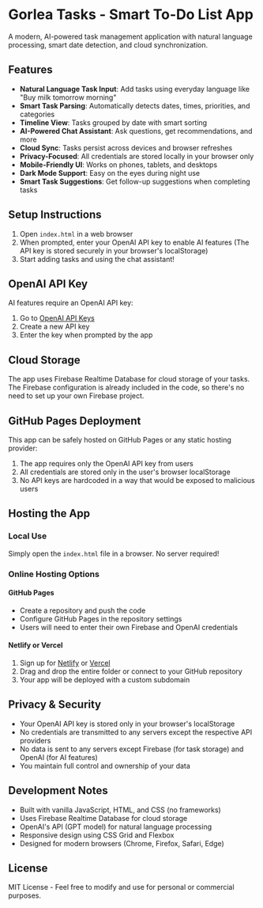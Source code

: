 # Gorlea Tasks - Smart To-Do List App

A modern, AI-powered task management application with natural language processing, smart date detection, and cloud synchronization.

## Features

- **Natural Language Task Input**: Add tasks using everyday language like "Buy milk tomorrow morning"
- **Smart Task Parsing**: Automatically detects dates, times, priorities, and categories
- **Timeline View**: Tasks grouped by date with smart sorting
- **AI-Powered Chat Assistant**: Ask questions, get recommendations, and more
- **Cloud Sync**: Tasks persist across devices and browser refreshes
- **Privacy-Focused**: All credentials are stored locally in your browser only
- **Mobile-Friendly UI**: Works on phones, tablets, and desktops
- **Dark Mode Support**: Easy on the eyes during night use
- **Smart Task Suggestions**: Get follow-up suggestions when completing tasks

## Setup Instructions

1. Open `index.html` in a web browser
2. When prompted, enter your OpenAI API key to enable AI features
   (The API key is stored securely in your browser's localStorage)
3. Start adding tasks and using the chat assistant!

## OpenAI API Key

AI features require an OpenAI API key:

1. Go to [OpenAI API Keys](https://platform.openai.com/api-keys)
2. Create a new API key
3. Enter the key when prompted by the app

## Cloud Storage

The app uses Firebase Realtime Database for cloud storage of your tasks. The Firebase configuration is already included in the code, so there's no need to set up your own Firebase project.

## GitHub Pages Deployment

This app can be safely hosted on GitHub Pages or any static hosting provider:

1. The app requires only the OpenAI API key from users
2. All credentials are stored only in the user's browser localStorage
3. No API keys are hardcoded in a way that would be exposed to malicious users

## Hosting the App

### Local Use
Simply open the `index.html` file in a browser. No server required!

### Online Hosting Options

#### GitHub Pages
- Create a repository and push the code
- Configure GitHub Pages in the repository settings
- Users will need to enter their own Firebase and OpenAI credentials

#### Netlify or Vercel
1. Sign up for [Netlify](https://www.netlify.com/) or [Vercel](https://vercel.com/)
2. Drag and drop the entire folder or connect to your GitHub repository
3. Your app will be deployed with a custom subdomain

## Privacy & Security

- Your OpenAI API key is stored only in your browser's localStorage
- No credentials are transmitted to any servers except the respective API providers
- No data is sent to any servers except Firebase (for task storage) and OpenAI (for AI features)
- You maintain full control and ownership of your data

## Development Notes

- Built with vanilla JavaScript, HTML, and CSS (no frameworks)
- Uses Firebase Realtime Database for cloud storage
- OpenAI's API (GPT model) for natural language processing
- Responsive design using CSS Grid and Flexbox
- Designed for modern browsers (Chrome, Firefox, Safari, Edge)

## License

MIT License - Feel free to modify and use for personal or commercial purposes.
